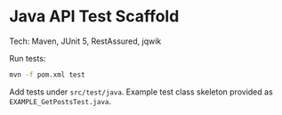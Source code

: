 # Java API Test Scaffold

Tech: Maven, JUnit 5, RestAssured, jqwik

Run tests:
```bash
mvn -f pom.xml test
```

Add tests under `src/test/java`. Example test class skeleton provided as `EXAMPLE_GetPostsTest.java`.
